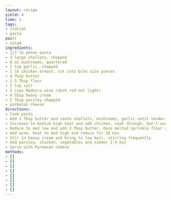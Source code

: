 ```yaml
---
layout: recipe
yield: 4
time: 1
tags:
- italian
- pasta
pair:
- salad
ingredients:
- 1/2 lb penne pasta
- 3 large shallots, chopped
- 8 oz mushrooms, quartered
- 2 tsp garlic, chopped
- 1 lb chicken breast, cut into bite size pieces
- 4 Tbsp butter
- 1.5 Tbsp flour
- 2 tsp salt
- 2 cups Madeira wine (dark red not light)
- 4 Tbsp heavy cream
- 2 Tbsp parsley chopped
- parmesan cheese
directions:
- Cook pasta
- Add 1 Tbsp butter and saute shallots, mushrooms, garlic until tender. Remove and set aside
- Increase to medium high heat and add chicken, cook through. Don't overcook. Remove and set aside
- Reduce to med low and add 3 Tbsp butter. Once melted sprinkle flour and stir
- Add wine, heat to med high and reduce for 10 min
- Stir in heavy cream and bring to low boil, stirring frequently
- Add parsley, chicken, vegetables and simmer 3-4 min
- Serve with Parmesan cheese
methods:
- []
- []
- []
- []
- []
- []
- []
- []
---
```

